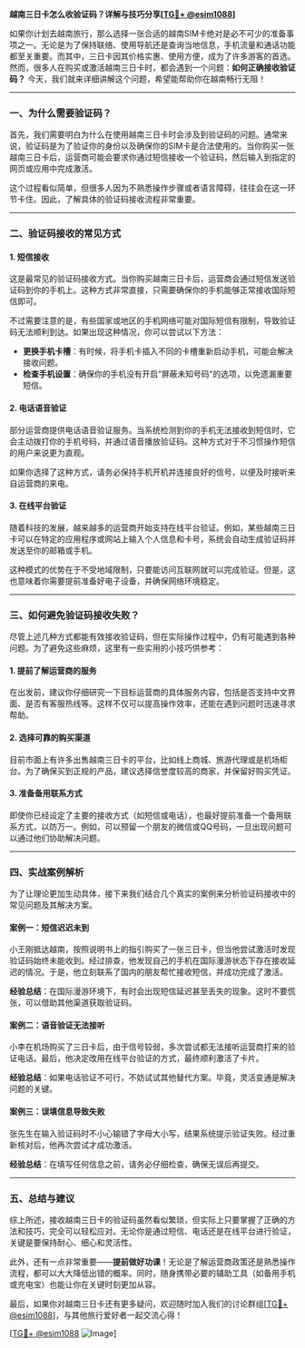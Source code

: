 **越南三日卡怎么收验证码？详解与技巧分享[[TG💪+ @esim1088](https://t.me/s/esim1088)]**

如果你计划去越南旅行，那么选择一张合适的越南SIM卡绝对是必不可少的准备事项之一。无论是为了保持联络、使用导航还是查询当地信息，手机流量和通话功能都至关重要。而其中，三日卡因其价格实惠、使用方便，成为了许多游客的首选。然而，很多人在购买或激活越南三日卡时，都会遇到一个问题：**如何正确接收验证码？** 今天，我们就来详细讲解这个问题，希望能帮助你在越南畅行无阻！

---

### **一、为什么需要验证码？**

首先，我们需要明白为什么在使用越南三日卡时会涉及到验证码的问题。通常来说，验证码是为了验证你的身份以及确保你的SIM卡是合法使用的。当你购买一张越南三日卡后，运营商可能会要求你通过短信接收一个验证码，然后输入到指定的网页或应用中完成激活。

这个过程看似简单，但很多人因为不熟悉操作步骤或者语言障碍，往往会在这一环节卡住。因此，了解具体的验证码接收流程非常重要。

---

### **二、验证码接收的常见方式**

#### **1. 短信接收**
这是最常见的验证码接收方式。当你购买越南三日卡后，运营商会通过短信发送验证码到你的手机上。这种方式非常直接，只需要确保你的手机能够正常接收国际短信即可。

不过需要注意的是，有些国家或地区的手机网络可能对国际短信有限制，导致验证码无法顺利到达。如果出现这种情况，你可以尝试以下方法：

- **更换手机卡槽**：有时候，将手机卡插入不同的卡槽重新启动手机，可能会解决接收问题。
- **检查手机设置**：确保你的手机没有开启“屏蔽未知号码”的选项，以免遗漏重要短信。

#### **2. 电话语音验证**
部分运营商提供电话语音验证服务。当系统检测到你的手机无法接收到短信时，它会主动拨打你的手机号码，并通过语音播放验证码。这种方式对于不习惯操作短信的用户来说更为直观。

如果你选择了这种方式，请务必保持手机开机并连接良好的信号，以便及时接听来自运营商的来电。

#### **3. 在线平台验证**
随着科技的发展，越来越多的运营商开始支持在线平台验证。例如，某些越南三日卡可以在特定的应用程序或网站上输入个人信息和卡号，系统会自动生成验证码并发送至你的邮箱或手机。

这种模式的优势在于不受地域限制，只要能访问互联网就可以完成验证。但是，这也意味着你需要提前准备好电子设备，并确保网络环境稳定。

---

### **三、如何避免验证码接收失败？**

尽管上述几种方式都能有效接收验证码，但在实际操作过程中，仍有可能遇到各种问题。为了避免这些麻烦，这里有一些实用的小技巧供参考：

#### **1. 提前了解运营商的服务**
在出发前，建议你仔细研究一下目标运营商的具体服务内容，包括是否支持中文界面、是否有客服热线等。这样不仅可以提高操作效率，还能在遇到问题时迅速寻求帮助。

#### **2. 选择可靠的购买渠道**
目前市面上有许多出售越南三日卡的平台，比如线上商城、旅游代理或是机场柜台。为了确保买到正规的产品，建议选择信誉度较高的商家，并保留好购买凭证。

#### **3. 准备备用联系方式**
即使你已经设定了主要的接收方式（如短信或电话），也最好提前准备一个备用联系方式，以防万一。例如，可以预留一个朋友的微信或QQ号码，一旦出现问题可以通过他们协助解决问题。

---

### **四、实战案例解析**

为了让理论更加生动具体，接下来我们结合几个真实的案例来分析验证码接收中的常见问题及其解决方案。

#### **案例一：短信迟迟未到**
小王刚抵达越南，按照说明书上的指引购买了一张三日卡，但当他尝试激活时发现验证码始终未能收到。经过排查，他发现自己的手机在国际漫游状态下存在接收延迟的情况。于是，他立刻联系了国内的朋友帮忙接收短信，并成功完成了激活。

**经验总结**：在国际漫游环境下，有时会出现短信延迟甚至丢失的现象。这时不要慌张，可以借助其他渠道获取验证码。

#### **案例二：语音验证无法接听**
小李在机场购买了三日卡后，由于信号较弱，多次尝试都无法接听运营商打来的验证电话。最后，他决定改用在线平台验证的方式，最终顺利激活了卡片。

**经验总结**：如果电话验证不可行，不妨试试其他替代方案。毕竟，灵活变通是解决问题的关键。

#### **案例三：误填信息导致失败**
张先生在输入验证码时不小心输错了字母大小写，结果系统提示验证失败。经过重新核对后，他再次尝试才成功激活。

**经验总结**：在填写任何信息之前，请务必仔细检查，确保无误后再提交。

---

### **五、总结与建议**

综上所述，接收越南三日卡的验证码虽然看似繁琐，但实际上只要掌握了正确的方法和技巧，完全可以轻松应对。无论你是通过短信、电话还是在线平台进行验证，关键是要保持耐心、细心和灵活性。

此外，还有一点非常重要——**提前做好功课**！无论是了解运营商政策还是熟悉操作流程，都可以大大降低出错的概率。同时，随身携带必要的辅助工具（如备用手机或充电宝）也能让你在关键时刻更加从容。

最后，如果你对越南三日卡还有更多疑问，欢迎随时加入我们的讨论群组[[TG💪+ @esim1088](https://t.me/s/esim1088)]，与其他旅行爱好者一起交流心得！

[[TG💪+ @esim1088](https://t.me/s/esim1088) ![Image](https://i.postimg.cc/4NQfJmqS/Snipaste-2025-05-13-00-14-12.png)]